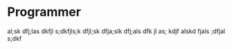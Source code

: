 # Programmer
al;sk dfj;las dkfjl s;dkfjls;k dfjl;sk dfja;slk dfj;als dfk jl as; kdjf alskd fjals ;dfjal s;dkf
